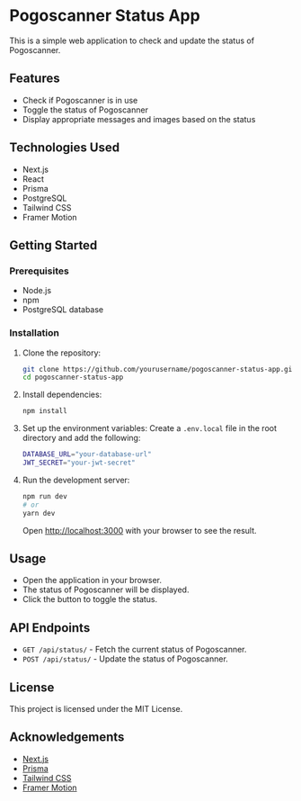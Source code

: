 # Pogoscanner Status App

This is a simple web application to check and update the status of Pogoscanner.

## Features

- Check if Pogoscanner is in use
- Toggle the status of Pogoscanner
- Display appropriate messages and images based on the status

## Technologies Used

- Next.js
- React
- Prisma
- PostgreSQL
- Tailwind CSS
- Framer Motion

## Getting Started

### Prerequisites

- Node.js
- npm
- PostgreSQL database

### Installation

1. Clone the repository:

   ```sh
   git clone https://github.com/yourusername/pogoscanner-status-app.git
   cd pogoscanner-status-app
   ```

2. Install dependencies:

   ```sh
   npm install
   ```

3. Set up the environment variables:
   Create a `.env.local` file in the root directory and add the following:

   ```sh
   DATABASE_URL="your-database-url"
   JWT_SECRET="your-jwt-secret"
   ```

4. Run the development server:

   ```sh
   npm run dev
   # or
   yarn dev
   ```

   Open [http://localhost:3000](http://localhost:3000) with your browser to see the result.

## Usage

- Open the application in your browser.
- The status of Pogoscanner will be displayed.
- Click the button to toggle the status.

## API Endpoints

- `GET /api/status/` - Fetch the current status of Pogoscanner.
- `POST /api/status/` - Update the status of Pogoscanner.

## License

This project is licensed under the MIT License.

## Acknowledgements

- [Next.js](https://nextjs.org/)
- [Prisma](https://www.prisma.io/)
- [Tailwind CSS](https://tailwindcss.com/)
- [Framer Motion](https://www.framer.com/motion/)
